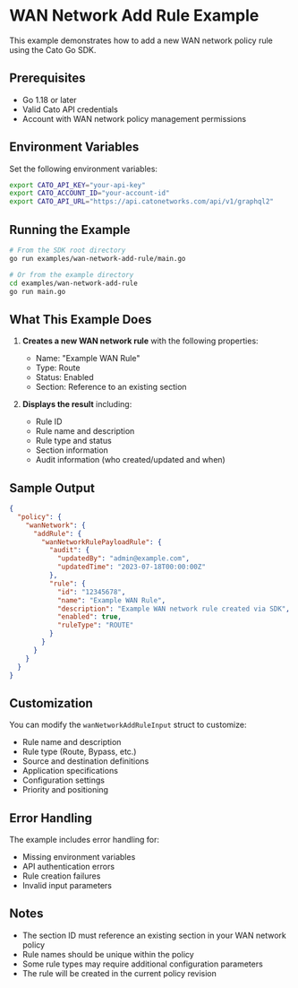 # WAN Network Add Rule Example

This example demonstrates how to add a new WAN network policy rule using the Cato Go SDK.

## Prerequisites

- Go 1.18 or later
- Valid Cato API credentials
- Account with WAN network policy management permissions

## Environment Variables

Set the following environment variables:

```bash
export CATO_API_KEY="your-api-key"
export CATO_ACCOUNT_ID="your-account-id"
export CATO_API_URL="https://api.catonetworks.com/api/v1/graphql2"
```

## Running the Example

```bash
# From the SDK root directory
go run examples/wan-network-add-rule/main.go

# Or from the example directory
cd examples/wan-network-add-rule
go run main.go
```

## What This Example Does

1. **Creates a new WAN network rule** with the following properties:
   - Name: "Example WAN Rule"
   - Type: Route
   - Status: Enabled
   - Section: Reference to an existing section

2. **Displays the result** including:
   - Rule ID
   - Rule name and description
   - Rule type and status
   - Section information
   - Audit information (who created/updated and when)

## Sample Output

```json
{
  "policy": {
    "wanNetwork": {
      "addRule": {
        "wanNetworkRulePayloadRule": {
          "audit": {
            "updatedBy": "admin@example.com",
            "updatedTime": "2023-07-18T00:00:00Z"
          },
          "rule": {
            "id": "12345678",
            "name": "Example WAN Rule",
            "description": "Example WAN network rule created via SDK",
            "enabled": true,
            "ruleType": "ROUTE"
          }
        }
      }
    }
  }
}
```

## Customization

You can modify the `wanNetworkAddRuleInput` struct to customize:
- Rule name and description
- Rule type (Route, Bypass, etc.)
- Source and destination definitions
- Application specifications
- Configuration settings
- Priority and positioning

## Error Handling

The example includes error handling for:
- Missing environment variables
- API authentication errors
- Rule creation failures
- Invalid input parameters

## Notes

- The section ID must reference an existing section in your WAN network policy
- Rule names should be unique within the policy
- Some rule types may require additional configuration parameters
- The rule will be created in the current policy revision
